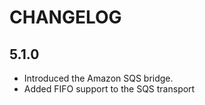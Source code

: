 CHANGELOG
=========

5.1.0
-----

 * Introduced the Amazon SQS bridge.
 * Added FIFO support to the SQS transport
